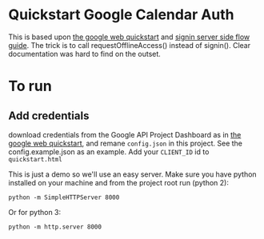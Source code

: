 # Quickstart Google Calendar Auth

This is based upon [the google web quickstart](https://developers.google.com/calendar/quickstart/js)
and [signin server side flow guide](https://developers.google.com/identity/sign-in/web/server-side-flow).
The trick is to call requestOfflineAccess() instead of signin().
Clear documentation was hard to find on the outset.

# To run

## Add credentials

download credentials from the Google API Project Dashboard as in
[the google web quickstart](https://developers.google.com/calendar/quickstart/js),
and remane `config.json` in this project.  See the config.example.json as an example.
Add your `CLIENT_ID` id to `quickstart.html`

This is just a demo so we'll use an easy server.
Make sure you have python installed on your machine and from the project root run (python 2):

    python -m SimpleHTTPServer 8000

Or for python 3:

    python -m http.server 8000


